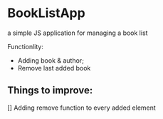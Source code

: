 # BookListApp
a simple JS application for managing a book list

Functionlity:

- Adding book & author;
- Remove last added book

## Things to improve:
[] Adding remove function to every added element

